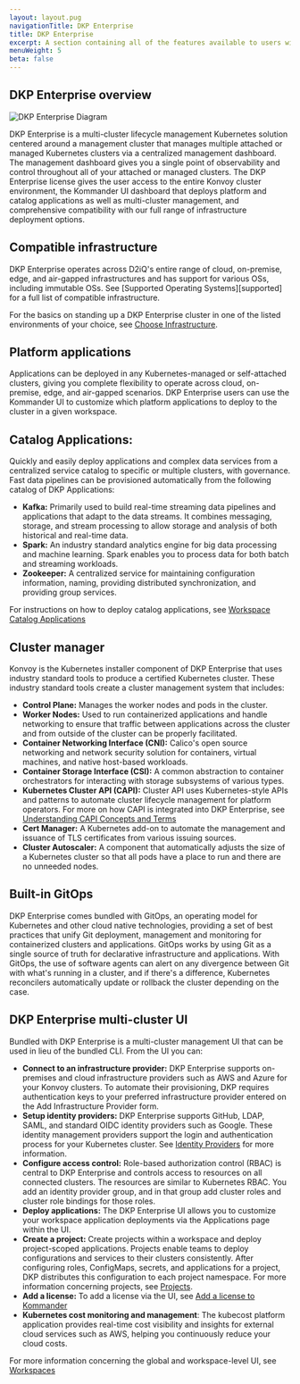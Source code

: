 ```yaml
---
layout: layout.pug
navigationTitle: DKP Enterprise
title: DKP Enterprise
excerpt: A section containing all of the features available to users with a DKP Enterprise license.
menuWeight: 5
beta: false
---
```


## DKP Enterprise overview

![DKP Enterprise Diagram](/dkp/kommander/2.2/img/dkpenterprisediagramv2.png)

DKP Enterprise is a multi-cluster lifecycle management Kubernetes solution centered around a management cluster that manages multiple attached or managed Kubernetes clusters via a centralized management dashboard. The management dashboard gives you a single point of observability and control throughout all of your attached or managed clusters. The DKP Enterprise license gives the user access to the entire Konvoy cluster environment, the Kommander UI dashboard that deploys platform and catalog applications as well as multi-cluster management, and comprehensive compatibility with our full range of infrastructure deployment options.

## Compatible infrastructure

DKP Enterprise operates across D2iQ's entire range of cloud, on-premise, edge, and air-gapped infrastructures and has support for various OSs, including immutable OSs. See [Supported Operating Systems][supported] for a full list of compatible infrastructure.

For the basics on standing up a DKP Enterprise cluster in one of the listed environments of your choice, see [Choose Infrastructure][choose-infrastructure].  

## Platform applications

Applications can be deployed in any Kubernetes-managed or self-attached clusters, giving you complete flexibility to operate across cloud, on-premise, edge, and air-gapped scenarios. DKP Enterprise users can use the Kommander UI to customize which platform applications to deploy to the cluster in a given workspace.

## Catalog Applications:

Quickly and easily deploy applications and complex data services from a centralized service catalog to specific or multiple clusters, with governance. Fast data pipelines can be provisioned automatically from the following catalog of DKP Applications:

* **Kafka:** Primarily used to build real-time streaming data pipelines and applications that adapt to the data streams. It combines messaging, storage, and stream processing to allow storage and analysis of both historical and real-time data.
* **Spark:** An industry standard analytics engine for big data processing and machine learning. Spark enables you to process data for both batch and streaming workloads.
* **Zookeeper:** A centralized service for maintaining configuration information, naming, providing distributed synchronization, and providing group services.

 For instructions on how to deploy catalog applications, see [Workspace Catalog Applications][workspacecatapps]

## Cluster manager

Konvoy is the Kubernetes installer component of DKP Enterprise that uses industry standard tools to produce a certified Kubernetes cluster. These industry standard tools create a cluster management system that includes:

* **Control Plane:** Manages the worker nodes and pods in the cluster.
* **Worker Nodes:** Used to run containerized applications and handle networking to ensure that traffic between applications across the cluster and from outside of the cluster can be properly facilitated.
* **Container Networking Interface (CNI):** Calico's open source networking and network security solution for containers, virtual machines, and native host-based workloads.
* **Container Storage Interface (CSI):** A common abstraction to container orchestrators for interacting with storage subsystems of various types.
* **Kubernetes Cluster API (CAPI):** Cluster API uses Kubernetes-style APIs and patterns to automate cluster lifecycle management for platform operators. For more on how CAPI is integrated into DKP Enterprise, see [Understanding CAPI Concepts and Terms][capi-concepts-and-terms]
* **Cert Manager:** A Kubernetes add-on to automate the management and issuance of TLS certificates from various issuing sources.
* **Cluster Autoscaler:** A component that automatically adjusts the size of a Kubernetes cluster so that all pods have a place to run and there are no unneeded nodes.

## Built-in GitOps

DKP Enterprise comes bundled with GitOps, an operating model for Kubernetes and other cloud native technologies, providing a set of best practices that unify Git deployment, management and monitoring for containerized clusters and applications. GitOps works by using Git as a single source of truth for declarative infrastructure and applications. With GitOps, the use of software agents can alert on any divergence between Git with what's running in a cluster, and if there's a difference, Kubernetes reconcilers automatically update or rollback the cluster depending on the case.

## DKP Enterprise multi-cluster UI

Bundled with DKP Enterprise is a multi-cluster management UI that can be used in lieu of the bundled CLI. From the UI you can:

* **Connect to an infrastructure provider:** DKP Enterprise supports on-premises and cloud infrastructure providers such as AWS and Azure for your Konvoy clusters. To automate their provisioning, DKP requires authentication keys to your preferred infrastructure provider entered on the Add Infrastructure Provider form.
* **Setup identity providers:** DKP Enterprise supports GitHub, LDAP, SAML, and standard OIDC identity providers such as Google. These identity management providers support the login and authentication process for your Kubernetes cluster. See [Identity Providers][identityprov] for more information.
* **Configure access control:** Role-based authorization control (RBAC) is central to DKP Enterprise and controls access to resources on all connected clusters. The resources are similar to Kubernetes RBAC. You add an identity provider group, and in that group add cluster roles and cluster role bindings for those roles.
* **Deploy applications:** The DKP Enterprise UI allows you to customize your workspace application deployments via the Applications page within the UI.
* **Create a project:** Create projects within a workspace and deploy project-scoped applications. Projects enable teams to deploy configurations and services to their clusters consistently. After configuring roles, ConfigMaps, secrets, and applications for a project, DKP distributes this configuration to each project namespace. For more information concerning projects, see [Projects][projects].
* **Add a license:** To add a license via the UI, see [Add a license to Kommander][addlicense]
* **Kubernetes cost monitoring and management**: The kubecost platform application provides real-time cost visibility and insights for external cloud services such as AWS, helping you continuously reduce your cloud costs.

For more information concerning the global and workspace-level UI, see [Workspaces][workspaces]

[choose-infrastructure]: ../konvoy/2.2/choose-infrastructure/
[projects]: ../projects/
[workspacecatapps]: ../workspaces/applications/catalog-applications/
[identityprov]: ../operations/identity-providers/
[workspaceplatform]: ../workspaces/applications/platform-applications/
[capi-concepts-and-terms]: ../konvoy/2.1/major-version-upgrade/capi-concepts-and-terms/
[addlicense]: ../add/
[workspaces]: ../workspaces/
[dkpenterprise]: ../enterprise/
